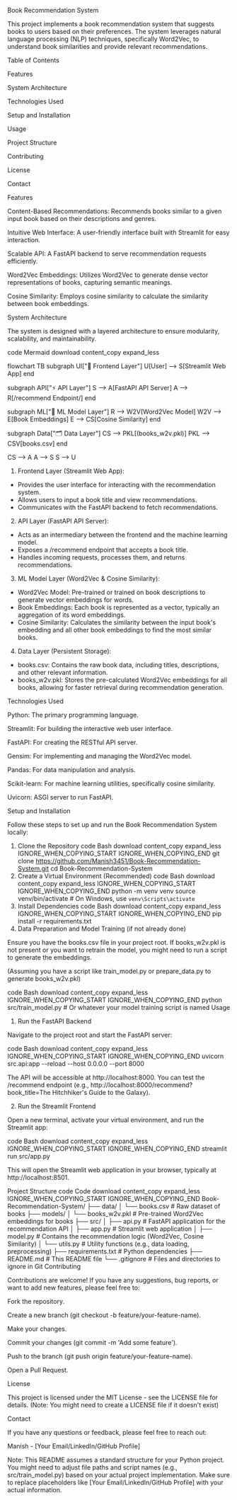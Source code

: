 Book Recommendation System

This project implements a book recommendation system that suggests books to users based on their preferences. The system leverages natural language processing (NLP) techniques, specifically Word2Vec, to understand book similarities and provide relevant recommendations.

Table of Contents

Features

System Architecture

Technologies Used

Setup and Installation

Usage

Project Structure

Contributing

License

Contact

Features

Content-Based Recommendations: Recommends books similar to a given input book based on their descriptions and genres.

Intuitive Web Interface: A user-friendly interface built with Streamlit for easy interaction.

Scalable API: A FastAPI backend to serve recommendation requests efficiently.

Word2Vec Embeddings: Utilizes Word2Vec to generate dense vector representations of books, capturing semantic meanings.

Cosine Similarity: Employs cosine similarity to calculate the similarity between book embeddings.

System Architecture

The system is designed with a layered architecture to ensure modularity, scalability, and maintainability.

code
Mermaid
download
content_copy
expand_less

flowchart TB
  subgraph UI["🎨 Frontend Layer"]
    U[User] --> S[Streamlit Web App]
  end

  subgraph API["⚡ API Layer"]
    S --> A[FastAPI API Server]
    A --> R[/recommend Endpoint/]
  end

  subgraph ML["🧠 ML Model Layer"]
    R --> W2V[Word2Vec Model]
    W2V --> E[Book Embeddings]
    E --> CS[Cosine Similarity]
  end

  subgraph Data["🗂️ Data Layer"]
    CS --> PKL[(books_w2v.pkl)]
    PKL --> CSV[books.csv]
  end

  CS --> A
  A --> S
  S --> U

1. Frontend Layer (Streamlit Web App):
* Provides the user interface for interacting with the recommendation system.
* Allows users to input a book title and view recommendations.
* Communicates with the FastAPI backend to fetch recommendations.

2. API Layer (FastAPI API Server):
* Acts as an intermediary between the frontend and the machine learning model.
* Exposes a /recommend endpoint that accepts a book title.
* Handles incoming requests, processes them, and returns recommendations.

3. ML Model Layer (Word2Vec & Cosine Similarity):
* Word2Vec Model: Pre-trained or trained on book descriptions to generate vector embeddings for words.
* Book Embeddings: Each book is represented as a vector, typically an aggregation of its word embeddings.
* Cosine Similarity: Calculates the similarity between the input book's embedding and all other book embeddings to find the most similar books.

4. Data Layer (Persistent Storage):
* books.csv: Contains the raw book data, including titles, descriptions, and other relevant information.
* books_w2v.pkl: Stores the pre-calculated Word2Vec embeddings for all books, allowing for faster retrieval during recommendation generation.

Technologies Used

Python: The primary programming language.

Streamlit: For building the interactive web user interface.

FastAPI: For creating the RESTful API server.

Gensim: For implementing and managing the Word2Vec model.

Pandas: For data manipulation and analysis.

Scikit-learn: For machine learning utilities, specifically cosine similarity.

Uvicorn: ASGI server to run FastAPI.

Setup and Installation

Follow these steps to set up and run the Book Recommendation System locally:

1. Clone the Repository
code
Bash
download
content_copy
expand_less
IGNORE_WHEN_COPYING_START
IGNORE_WHEN_COPYING_END
git clone https://github.com/Manish3451/Book-Recommendation-System.git
cd Book-Recommendation-System
2. Create a Virtual Environment (Recommended)
code
Bash
download
content_copy
expand_less
IGNORE_WHEN_COPYING_START
IGNORE_WHEN_COPYING_END
python -m venv venv
source venv/bin/activate  # On Windows, use `venv\Scripts\activate`
3. Install Dependencies
code
Bash
download
content_copy
expand_less
IGNORE_WHEN_COPYING_START
IGNORE_WHEN_COPYING_END
pip install -r requirements.txt
4. Data Preparation and Model Training (if not already done)

Ensure you have the books.csv file in your project root. If books_w2v.pkl is not present or you want to retrain the model, you might need to run a script to generate the embeddings.

(Assuming you have a script like train_model.py or prepare_data.py to generate books_w2v.pkl)

code
Bash
download
content_copy
expand_less
IGNORE_WHEN_COPYING_START
IGNORE_WHEN_COPYING_END
python src/train_model.py # Or whatever your model training script is named
Usage
1. Run the FastAPI Backend

Navigate to the project root and start the FastAPI server:

code
Bash
download
content_copy
expand_less
IGNORE_WHEN_COPYING_START
IGNORE_WHEN_COPYING_END
uvicorn src.api:app --reload --host 0.0.0.0 --port 8000

The API will be accessible at http://localhost:8000. You can test the /recommend endpoint (e.g., http://localhost:8000/recommend?book_title=The Hitchhiker's Guide to the Galaxy).

2. Run the Streamlit Frontend

Open a new terminal, activate your virtual environment, and run the Streamlit app:

code
Bash
download
content_copy
expand_less
IGNORE_WHEN_COPYING_START
IGNORE_WHEN_COPYING_END
streamlit run src/app.py

This will open the Streamlit web application in your browser, typically at http://localhost:8501.

Project Structure
code
Code
download
content_copy
expand_less
IGNORE_WHEN_COPYING_START
IGNORE_WHEN_COPYING_END
Book-Recommendation-System/
├── data/
│   └── books.csv                 # Raw dataset of books
├── models/
│   └── books_w2v.pkl             # Pre-trained Word2Vec embeddings for books
├── src/
│   ├── api.py                    # FastAPI application for the recommendation API
│   ├── app.py                    # Streamlit web application
│   ├── model.py                  # Contains the recommendation logic (Word2Vec, Cosine Similarity)
│   └── utils.py                  # Utility functions (e.g., data loading, preprocessing)
├── requirements.txt            # Python dependencies
├── README.md                   # This README file
└── .gitignore                  # Files and directories to ignore in Git
Contributing

Contributions are welcome! If you have any suggestions, bug reports, or want to add new features, please feel free to:

Fork the repository.

Create a new branch (git checkout -b feature/your-feature-name).

Make your changes.

Commit your changes (git commit -m 'Add some feature').

Push to the branch (git push origin feature/your-feature-name).

Open a Pull Request.

License

This project is licensed under the MIT License - see the LICENSE file for details. (Note: You might need to create a LICENSE file if it doesn't exist)

Contact

If you have any questions or feedback, please feel free to reach out:

Manish - [Your Email/LinkedIn/GitHub Profile]

Note: This README assumes a standard structure for your Python project. You might need to adjust file paths and script names (e.g., src/train_model.py) based on your actual project implementation. Make sure to replace placeholders like [Your Email/LinkedIn/GitHub Profile] with your actual information.

